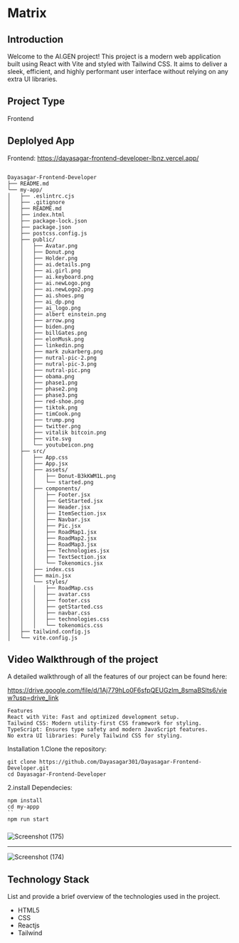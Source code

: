 # Matrix

## Introduction
Welcome to the AI.GEN project! This project is a modern web application built using React with Vite and styled with Tailwind CSS. It aims to deliver a sleek, efficient, and highly performant user interface without relying on any extra UI libraries.
## Project Type
Frontend 

## Deplolyed App
Frontend: https://dayasagar-frontend-developer-lbnz.vercel.app/
~~~

Dayasagar-Frontend-Developer
├── README.md
└── my-app/
│   ├── .eslintrc.cjs
│   ├── .gitignore
│   ├── README.md
│   ├── index.html
│   ├── package-lock.json
│   ├── package.json
│   ├── postcss.config.js
│   ├── public/
│   │   ├── Avatar.png
│   │   ├── Donut.png
│   │   ├── Holder.png
│   │   ├── ai.details.png
│   │   ├── ai.girl.png
│   │   ├── ai.keyboard.png
│   │   ├── ai.newLogo.png
│   │   ├── ai.newLogo2.png
│   │   ├── ai.shoes.png
│   │   ├── ai_dp.png
│   │   ├── ai_logo.png
│   │   ├── albert einstein.png
│   │   ├── arrow.png
│   │   ├── biden.png
│   │   ├── billGates.png
│   │   ├── elonMusk.png
│   │   ├── linkedin.png
│   │   ├── mark zukarberg.png
│   │   ├── nutral-pic-2.png
│   │   ├── nutral-pic-3.png
│   │   ├── nutral-pic.png
│   │   ├── obama.png
│   │   ├── phase1.png
│   │   ├── phase2.png
│   │   ├── phase3.png
│   │   ├── red-shoe.png
│   │   ├── tiktok.png
│   │   ├── timCook.png
│   │   ├── trump.png
│   │   ├── twitter.png
│   │   ├── vitalik bitcoin.png
│   │   ├── vite.svg
│   │   └── youtubeicon.png
│   ├── src/
│   │   ├── App.css
│   │   ├── App.jsx
│   │   ├── assets/
│   │   │   ├── Donut-B3kKWM1L.png
│   │   │   └── started.png
│   │   ├── components/
│   │   │   ├── Footer.jsx
│   │   │   ├── GetStarted.jsx
│   │   │   ├── Header.jsx
│   │   │   ├── ItemSection.jsx
│   │   │   ├── Navbar.jsx
│   │   │   ├── Pic.jsx
│   │   │   ├── RoadMap1.jsx
│   │   │   ├── RoadMap2.jsx
│   │   │   ├── RoadMap3.jsx
│   │   │   ├── Technologies.jsx
│   │   │   ├── TextSection.jsx
│   │   │   └── Tokenomics.jsx
│   │   ├── index.css
│   │   ├── main.jsx
│   │   └── styles/
│   │   │   ├── RoadMap.css
│   │   │   ├── avatar.css
│   │   │   ├── footer.css
│   │   │   ├── getStarted.css
│   │   │   ├── navbar.css
│   │   │   ├── technologies.css
│   │   │   └── tokenomics.css
│   ├── tailwind.config.js
│   └── vite.config.js
~~~

## Video Walkthrough of the project
A detailed walkthrough of all the features of our project can be found here:

https://drive.google.com/file/d/1Aj779hLo0F6sfpQEUGzlm_8smaBSlts6/view?usp=drive_link
```
Features
React with Vite: Fast and optimized development setup.
Tailwind CSS: Modern utility-first CSS framework for styling.
TypeScript: Ensures type safety and modern JavaScript features.
No extra UI libraries: Purely Tailwind CSS for styling.
```


Installation
1.Clone the repository:
```
git clone https://github.com/Dayasagar301/Dayasagar-Frontend-Developer.git
cd Dayasagar-Frontend-Developer
```
2.install Dependecies:
```
npm install
cd my-appp
``
npm run start
```
###

![Screenshot (175)](https://github.com/Dayasagar301/Dayasagar-Frontend-Developer/assets/132691000/87a10f83-6926-4086-ac6a-b58095ba7580)


<hr/>

![Screenshot (174)](https://github.com/Dayasagar301/Dayasagar-Frontend-Developer/assets/132691000/b1f9a78d-6b72-4b20-b4e1-cd6fb212dbe9)





## Technology Stack
List and provide a brief overview of the technologies used in the project.

- HTML5
- CSS
- Reactjs
- Tailwind 
